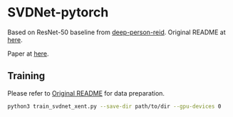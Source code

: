 # SVDNet-pytorch

Based on ResNet-50 baseline from [deep-person-reid](https://github.com/KaiyangZhou/deep-person-reid). Original README at [here](./README_orig.md).

Paper at [here](https://arxiv.org/pdf/1703.05693.pdf).

## Training

Please refer to [Original README](./README_orig.md) for data preparation.

```bash
python3 train_svdnet_xent.py --save-dir path/to/dir --gpu-devices 0
```

